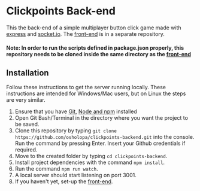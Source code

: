 # Clickpoints Back-end
This the back-end of a simple multiplayer button click game made with [express](https://expressjs.com/) and [socket.io](https://socket.io/).
The [front-end](https://github.com/osholopa/clickpoints-frontend) is in a separate repository.

#### Note: In order to run the scripts defined in package.json properly, this repository needs to be cloned inside the same directory as the [front-end](https://github.com/osholopa/clickpoints-frontend)

## Installation
Follow these instructions to get the server running locally. These instructions are intended for 
Windows/Mac users, but on Linux the steps are very similar.
1. Ensure that you have [Git](https://git-scm.com/downloads), [Node and npm](https://nodejs.org/en/download/) installed
2. Open Git Bash/Terminal in the directory where you want the project to be saved.
3. Clone this repository by typing `git clone https://github.com/osholopa/clickpoints-backend.git` into the console. Run the command by pressing Enter. Insert your Github credentials if required.
4. Move to the created folder by typing `cd clickpoints-backend`.
5. Install project dependencies with the command `npm install`.
6. Run the command `npm run watch`.
7. A local server should start listening on port 3001.
8. If you haven't yet, set-up the [front-end](https://github.com/osholopa/clickpoints-frontend).
